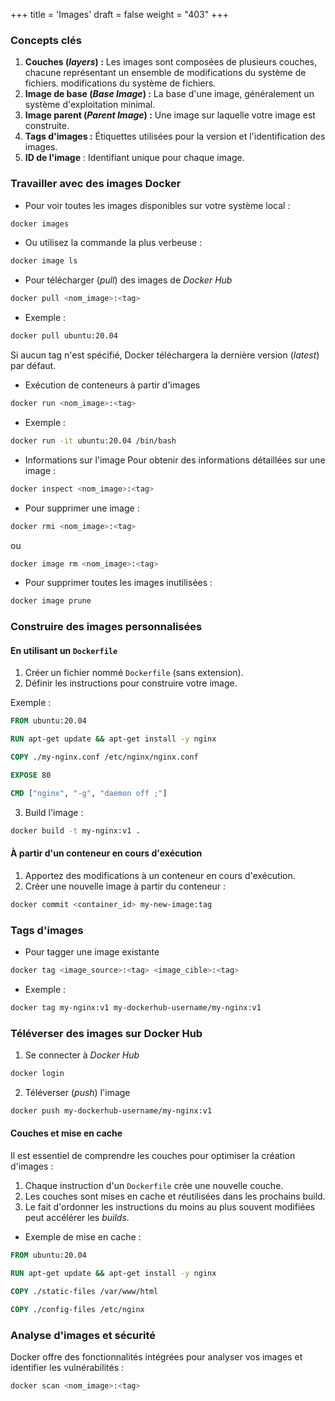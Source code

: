 +++
title = 'Images'
draft = false
weight = "403"
+++

### Concepts clés

1. **Couches (*layers*) :** Les images sont composées de plusieurs couches, chacune représentant un ensemble de modifications du système de fichiers.
modifications du système de fichiers.
2. **Image de base (*Base Image*) :** La base d'une image, généralement un système d'exploitation minimal.
3. **Image parent (*Parent Image*) :** Une image sur laquelle votre image est construite.
4. **Tags d'images :** Étiquettes utilisées pour la version et l'identification des images.
5. **ID de l'image** : Identifiant unique pour chaque image.

### Travailler avec des images Docker

+ Pour voir toutes les images disponibles sur votre système local :
```bash
docker images
```
+ Ou utilisez la commande la plus verbeuse :
```bash
docker image ls
```
+ Pour télécharger (*pull*) des images de *Docker Hub*
```bash
docker pull <nom_image>:<tag>
```
+ Exemple :
```bash
docker pull ubuntu:20.04
```

Si aucun tag n'est spécifié, Docker téléchargera la dernière version (*latest*) par défaut.

+ Exécution de conteneurs à partir d'images
```bash
docker run <nom_image>:<tag>
```
+ Exemple :
```bash
docker run -it ubuntu:20.04 /bin/bash
```

+ Informations sur l'image
Pour obtenir des informations détaillées sur une image :
```bash
docker inspect <nom_image>:<tag>
```
+ Pour supprimer une image :
```bash
docker rmi <nom_image>:<tag>
```
ou 
```bash
docker image rm <nom_image>:<tag>
```
+ Pour supprimer toutes les images inutilisées :
```bash
docker image prune
```

### Construire des images personnalisées

#### En utilisant un `Dockerfile`

1. Créer un fichier nommé `Dockerfile` (sans extension).
2. Définir les instructions pour construire votre image.

Exemple :
```dockerfile
FROM ubuntu:20.04

RUN apt-get update && apt-get install -y nginx

COPY ./my-nginx.conf /etc/nginx/nginx.conf

EXPOSE 80

CMD ["nginx", "-g", "daemon off ;"]
```
3. Build l'image :
```bash
docker build -t my-nginx:v1 .
```
#### À partir d'un conteneur en cours d'exécution
1. Apportez des modifications à un conteneur en cours d'exécution.
2. Créer une nouvelle image à partir du conteneur :
```bash
docker commit <container_id> my-new-image:tag
```

### Tags d'images

+ Pour tagger une image existante
```bash
docker tag <image_source>:<tag> <image_cible>:<tag>
```
+ Exemple : 
```bash
docker tag my-nginx:v1 my-dockerhub-username/my-nginx:v1
```

### Téléverser des images sur Docker Hub
1. Se connecter à *Docker Hub*
```bash
docker login
```
2. Téléverser (*push*) l'image
```bash
docker push my-dockerhub-username/my-nginx:v1
```

#### Couches et mise en cache
Il est essentiel de comprendre les couches pour optimiser la création d'images :
1. Chaque instruction d'un `Dockerfile` crée une nouvelle couche.
2. Les couches sont mises en cache et réutilisées dans les prochains build.
3. Le fait d'ordonner les instructions du moins au plus souvent modifiées peut accélérer les *builds*.

+ Exemple de mise en cache :
```dockerfile
FROM ubuntu:20.04

RUN apt-get update && apt-get install -y nginx

COPY ./static-files /var/www/html

COPY ./config-files /etc/nginx
```

### Analyse d'images et sécurité
Docker offre des fonctionnalités intégrées pour analyser vos images et identifier les vulnérabilités :
```bash
docker scan <nom_image>:<tag>
```